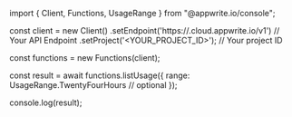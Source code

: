 import { Client, Functions, UsageRange } from "@appwrite.io/console";

const client = new Client()
    .setEndpoint('https://<REGION>.cloud.appwrite.io/v1') // Your API Endpoint
    .setProject('<YOUR_PROJECT_ID>'); // Your project ID

const functions = new Functions(client);

const result = await functions.listUsage({
    range: UsageRange.TwentyFourHours // optional
});

console.log(result);
